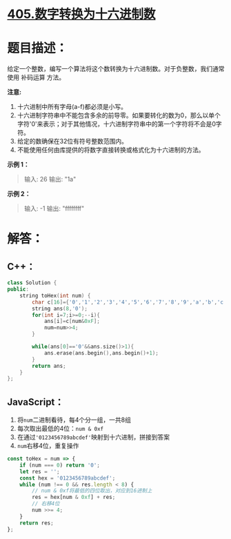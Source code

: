 # [405.数字转换为十六进制数](https://leetcode-cn.com/problems/convert-a-number-to-hexadecimal/)

# 题目描述：     

给定一个整数，编写一个算法将这个数转换为十六进制数。对于负整数，我们通常使用 补码运算 方法。

**注意:**

1. 十六进制中所有字母(a-f)都必须是小写。
2. 十六进制字符串中不能包含多余的前导零。如果要转化的数为0，那么以单个字符'0'来表示；对于其他情况，十六进制字符串中的第一个字符将不会是0字符。 
3. 给定的数确保在32位有符号整数范围内。
4. 不能使用任何由库提供的将数字直接转换或格式化为十六进制的方法。

**示例 1：**

> 输入:
> 26
> 输出:
> "1a"

**示例 2：**

> 输入:
> -1
> 输出:
> "ffffffff"

# 解答：

## C++：

```cpp
class Solution {
public:
    string toHex(int num) {
        char c[16]={'0','1','2','3','4','5','6','7','8','9','a','b','c','d','e','f'};
        string ans(8,'0');
        for(int i=7;i>=0;--i){
            ans[i]=c[num&0xF];
            num=num>>4;
        }

        while(ans[0]=='0'&&ans.size()>1){
            ans.erase(ans.begin(),ans.begin()+1);
        }
        return ans;
    }
};
```

## JavaScript：

1. 将`num`二进制看待，每4个分一组，一共8组
2. 每次取出最低的4位：`num & 0xf`
3. 在通过`'0123456789abcdef'`映射到十六进制，拼接到答案
4. `num`右移4位，重复操作

```javascript
const toHex = num => {
    if (num === 0) return '0';
    let res = '';
    const hex = '0123456789abcdef';
    while (num !== 0 && res.length < 8) {
        // num & 0xf将最低的四位取出，对应到16进制上
        res = hex[num & 0xf] + res;
        // 右移4位
        num >>= 4;
    }
    return res;
};
```
